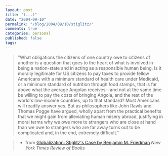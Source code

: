 ```yaml
---
layout: post
title: "(...)"
date: "2004-09-10"
permalink: "/blog/2004/09/10/stiglitz/"
comments: true
categories: personal
published: false
tags:
---
```


> "What obligations the citizens of one country owe to citizens of another is a question that goes to the heart of what is involved in being a nation-state and in acting as a responsible human being. Is it morally legitimate for US citizens to pay taxes to provide fellow Americans with a minimum standard of health care under Medicaid, or a minimum standard of nutrition through food stamps, that is far above what the average Angolan receives&#8212;and not at the same time be willing to pay the costs of bringing Angola, and the rest of the world's low-income countries, up to that standard? Most Americans will readily answer yes. But as philosophers like John Rawls and Thomas Pogge have argued, wholly apart from the practical benefits that we might gain from alleviating human misery abroad, justifying in moral terms why we owe more to strangers who are close at hand than we owe to strangers who are far away turns out to be complicated and, in the end, extremely difficult."

> - from <a href="http://www.nybooks.com/articles/15630">Globalization: Stiglitz's Case by Benjamin M. Friedman</a>
<i>New York Times Review of Books</i>